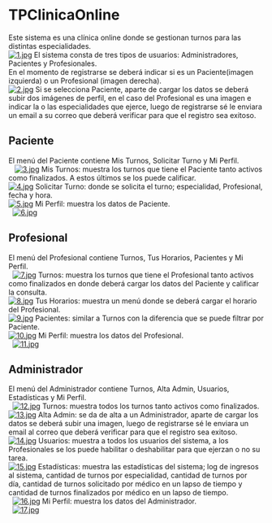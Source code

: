 # TPClinicaOnline

Este sistema es una clínica online donde se gestionan turnos para las distintas especialidades. <br/>
[![1.jpg](https://i.postimg.cc/gc71QYTz/1.jpg)](https://postimg.cc/Btxh1G3k)
El sistema consta de tres tipos de usuarios: Administradores, Pacientes y Profesionales. <br/>
En el momento de registrarse se deberá indicar si es un Paciente(imagen izquierda) o un Profesional (imagen derecha). <br/>
[![2.jpg](https://i.postimg.cc/nLw6xphG/2.jpg)](https://postimg.cc/Tygkq8mK)
Si se selecciona Paciente, aparte de cargar los datos se deberá subir dos imágenes de perfil, en el caso del Profesional es una imagen e indicar la o las especialidades que ejerce, luego de registrarse sé le enviara un email a su correo que deberá verificar para que el registro sea exitoso.

## Paciente

El menú del Paciente contiene Mis Turnos, Solicitar Turno y Mi Perfil. <br/>  
[![3.jpg](https://i.postimg.cc/dtqn5gqs/3.jpg)](https://postimg.cc/MXFyTPMN)
Mis Turnos: muestra los turnos que tiene el Paciente tanto activos como finalizados. A estos últimos se los puede calificar. <br/>
[![4.jpg](https://i.postimg.cc/Cx57gDB9/4.jpg)](https://postimg.cc/75v015NN)
Solicitar Turno: donde se solicita el turno; especialidad, Profesional, fecha y hora. <br/>
[![5.jpg](https://i.postimg.cc/nLQ1sJ1k/5.jpg)](https://postimg.cc/rdM4b730)
Mi Perfil: muestra los datos de Paciente. <br/> 
[![6.jpg](https://i.postimg.cc/GtbPSsn7/6.jpg)](https://postimg.cc/cg58vCHw)

## Profesional

El menú del Profesional contiene Turnos, Tus Horarios, Pacientes y Mi Perfil. <br/> 
[![7.jpg](https://i.postimg.cc/DyjQBZj6/7.jpg)](https://postimg.cc/dLCT0qKZ)
Turnos: muestra los turnos que tiene el Profesional tanto activos como finalizados en donde deberá cargar los datos del Paciente y calificar la consulta. <br/>
[![8.jpg](https://i.postimg.cc/SxH6bPpz/8.jpg)](https://postimg.cc/CRHBjm5F)
Tus Horarios: muestra un menú donde se deberá cargar el horario del Profesional. <br/>
[![9.jpg](https://i.postimg.cc/pTHKpnrW/9.jpg)](https://postimg.cc/7CK5RhSd)
Pacientes: similar a Turnos con la diferencia que se puede filtrar por Paciente. <br/>
[![10.jpg](https://i.postimg.cc/Y0XFnn30/10.jpg)](https://postimg.cc/1Vq44Kb1)
Mi Perfil: muestra los datos del Profesional. <br/> 
[![11.jpg](https://i.postimg.cc/7PXSZhk4/11.jpg)](https://postimg.cc/DmJSC20p)

## Administrador

El menú del Administrador contiene Turnos, Alta Admin, Usuarios, Estadísticas y Mi Perfil. <br/> 
[![12.jpg](https://i.postimg.cc/mrQHf2w0/12.jpg)](https://postimg.cc/cKLHfWPm)
Turnos: muestra todos los turnos tanto activos como finalizados. <br/>
[![13.jpg](https://i.postimg.cc/0QPJ8RXr/13.jpg)](https://postimg.cc/TyNP9S6X)
Alta Admin: se da de alta a un Administrador, aparte de cargar los datos se deberá subir una imagen, luego de registrarse sé le enviara un email al correo que deberá verificar para que el registro sea exitoso. <br/>
[![14.jpg](https://i.postimg.cc/NfS9KrC3/14.jpg)](https://postimg.cc/KR7vV42f)
Usuarios: muestra a todos los usuarios del sistema, a los Profesionales se los puede habilitar o deshabilitar para que ejerzan o no su tarea. <br/>
[![15.jpg](https://i.postimg.cc/9XqzvfQ1/15.jpg)](https://postimg.cc/YjMpFMgm)
Estadísticas: muestra las estadísticas del sistema; log de ingresos al sistema, cantidad de turnos por especialidad, cantidad de turnos por día, cantidad de turnos solicitado por médico en un lapso de tiempo y cantidad de turnos finalizados por médico en un lapso de tiempo. <br/> 
[![16.jpg](https://i.postimg.cc/LsZrmGgd/16.jpg)](https://postimg.cc/Z94fc7Lj)
Mi Perfil: muestra los datos del Administrador. <br/> 
[![17.jpg](https://i.postimg.cc/rmMg7HSN/17.jpg)](https://postimg.cc/sBHphwHM)

